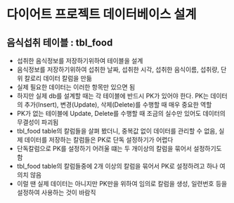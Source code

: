 # 다이어트 프로젝트 데이터베이스 설계

## 음식섭취 테이블 : tbl_food

- 섭취한 음식정보를 저장하기위하여 테이블을 설계
- 음식정보를 저장하기위하여 섭취한 날짜, 섭취한 시각, 섭취한 음식이름, 섭취량, 단위 칼로리 데이터 칼럼을 만듦
- 실제 필요한 데이터는 이러한 항목만 있으면 됨
- 하지만 실제 db를 설계할 때는 각 테이블에 반드시 PK가 있어야 한다. PK는 데이터의 추가(Insert), 변경(Update), 삭제(Delete)를 수행할 때 매우 중요한 역할
- PK가 없는 테이블에 Update, Delete를 수행할 때 조금의 실수만 있어도 데이터의 무결성이 파괴됨
- tbl_food table의 칼럼들을 살펴 봤더니, 중복값 없이
  데이터를 관리할 수 없음, 실제 데이터를 저장하는 칼럼들은 PK로 단독 설정하기가 어렵다
- 단독칼럼으로 PK를 설정하기 어려울 떄는 두 개이상의 칼럼을 묶어서 설정하기도 함
- tbl_food table의 칼럼들중에 2개 이상의 칼럼을 묶어서 PK로 설정하려고 하나 여의치 않음
- 이럴 땐 실제 데이터는 아니지만 PK만을 위하여 임의로 칼럼을 생성, 일련번호 등을 설정하여 사용하는 것이 바람직
